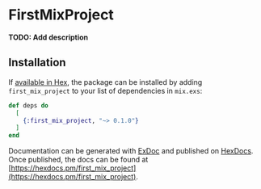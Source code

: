 # FirstMixProject

**TODO: Add description**

## Installation

If [available in Hex](https://hex.pm/docs/publish), the package can be installed
by adding `first_mix_project` to your list of dependencies in `mix.exs`:

```elixir
def deps do
  [
    {:first_mix_project, "~> 0.1.0"}
  ]
end
```

Documentation can be generated with [ExDoc](https://github.com/elixir-lang/ex_doc)
and published on [HexDocs](https://hexdocs.pm). Once published, the docs can
be found at [https://hexdocs.pm/first_mix_project](https://hexdocs.pm/first_mix_project).

